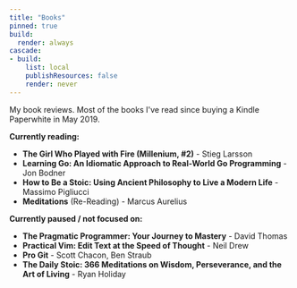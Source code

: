 ```yaml
---
title: "Books"
pinned: true
build:
  render: always
cascade:
- build:
    list: local
    publishResources: false
    render: never
---
```


My book reviews. Most of the books I've read since buying a Kindle Paperwhite in May 2019. 

**Currently reading:**
- **The Girl Who Played with Fire (Millenium, #2)** - Stieg Larsson
- **Learning Go: An Idiomatic Approach to Real-World Go Programming** - Jon Bodner
- **How to Be a Stoic: Using Ancient Philosophy to Live a Modern Life** - Massimo Pigliucci
- **Meditations** (Re-Reading) - Marcus Aurelius

**Currently paused / not focused on:**
- **The Pragmatic Programmer: Your Journey to Mastery** - David Thomas
- **Practical Vim: Edit Text at the Speed of Thought** - Neil Drew
- **Pro Git** - Scott Chacon, Ben Straub
- **The Daily Stoic: 366 Meditations on Wisdom, Perseverance, and the Art of Living** - Ryan Holiday
